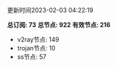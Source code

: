 更新时间2023-02-03 04:22:19

**总订阅: 73**
**总节点: 922**
**有效节点: 216**
- v2ray节点: 149
- trojan节点: 10
- ss节点: 57
